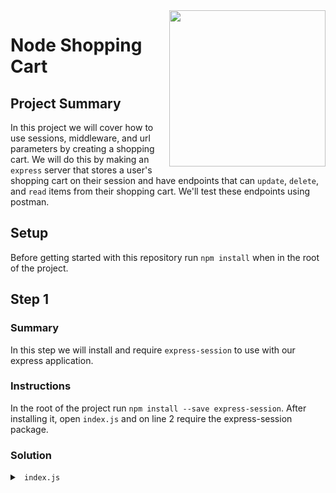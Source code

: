<img src="https://devmounta.in/img/logowhiteblue.png" width="250" align="right">

# Node Shopping Cart

## Project Summary
In this project we will cover how to use sessions, middleware, and url parameters by creating a shopping cart. We will do this by making an `express` server that stores a user's shopping cart on their session and have endpoints that can `update`, `delete`, and `read` items from their shopping cart. We'll test these endpoints using postman. 

## Setup

Before getting started with this repository run `npm install` when in the root of the project.

## Step 1

### Summary

In this step we will install and require `express-session` to use with our express application.

### Instructions

In the root of the project run `npm install --save express-session`. After installing it, open `index.js` and on line 2 require the express-session package.

### Solution

<details>

<summary> <code> index.js </code> </summary>

```js
const express = require('express');
const session = require('express-session');

// Express Application
const app = express();

// Server
app.listen(3000, () => console.log('Server initiated on port 3000'));
```

</details>